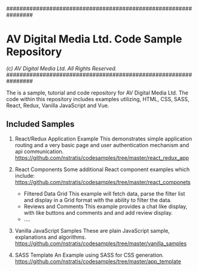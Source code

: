 ################################################################
# AV Digital Media Ltd. Code Sample Repository
*(c) AV Digital Media Ltd. All Rights Reserved.*
################################################################

The is a sample, tutorial and code repository for AV Digital Media Ltd.
The code within this repository includes examples utilizing, HTML, CSS, SASS,
React, Redux, Vanilla JavaScript and Vue.

## Included Samples

1. React/Redux Application Example
This demonstrates simple application routing and a very basic page and
user authentication mechanism and api communication.
https://github.com/nstratis/codesamples/tree/master/react_redux_app

2. React Components
Some additional React component examples which include:
https://github.com/nstratis/codesamples/tree/master/react_componets

    * Filtered Data Grid
    This example will fetch data, parse the filter list and display in a Grid
    format with the ability to filter the data.
    * Reviews and Comments
    This example provides a chat like display, with like buttons and comments and
    and add review display.
    * ....

3. Vanilla JavaScript Samples
These are plain JavaScript sample, explanations and algorithms.
https://github.com/nstratis/codesamples/tree/master/vanilla_samples

4. SASS Template
An Example using SASS for CSS generation.
https://github.com/nstratis/codesamples/tree/master/app_template
